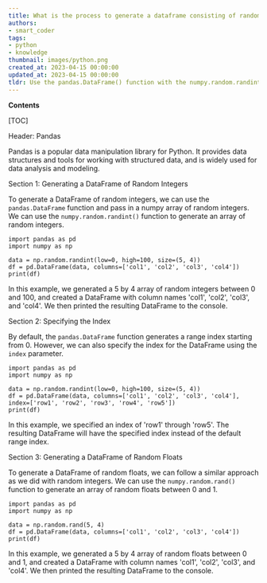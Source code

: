 ```yaml
---
title: What is the process to generate a dataframe consisting of random integers using pandas?
authors:
- smart_coder
tags:
- python
- knowledge
thumbnail: images/python.png
created_at: 2023-04-15 00:00:00
updated_at: 2023-04-15 00:00:00
tldr: Use the pandas.DataFrame() function with the numpy.random.randint() function to create random integers and specify the shape of the DataFrame.
---
```


**Contents**

[TOC]

Header: Pandas

Pandas is a popular data manipulation library for Python. It provides data structures and tools for working with structured data, and is widely used for data analysis and modeling.

Section 1: Generating a DataFrame of Random Integers

To generate a DataFrame of random integers, we can use the `pandas.DataFrame` function and pass in a numpy array of random integers. We can use the `numpy.random.randint()` function to generate an array of random integers.

```
import pandas as pd
import numpy as np

data = np.random.randint(low=0, high=100, size=(5, 4))
df = pd.DataFrame(data, columns=['col1', 'col2', 'col3', 'col4'])
print(df)
```

In this example, we generated a 5 by 4 array of random integers between 0 and 100, and created a DataFrame with column names 'col1', 'col2', 'col3', and 'col4'. We then printed the resulting DataFrame to the console.

Section 2: Specifying the Index

By default, the `pandas.DataFrame` function generates a range index starting from 0. However, we can also specify the index for the DataFrame using the `index` parameter.

```
import pandas as pd
import numpy as np

data = np.random.randint(low=0, high=100, size=(5, 4))
df = pd.DataFrame(data, columns=['col1', 'col2', 'col3', 'col4'], index=['row1', 'row2', 'row3', 'row4', 'row5'])
print(df)
```

In this example, we specified an index of 'row1' through 'row5'. The resulting DataFrame will have the specified index instead of the default range index.

Section 3: Generating a DataFrame of Random Floats

To generate a DataFrame of random floats, we can follow a similar approach as we did with random integers. We can use the `numpy.random.rand()` function to generate an array of random floats between 0 and 1.

```
import pandas as pd
import numpy as np

data = np.random.rand(5, 4)
df = pd.DataFrame(data, columns=['col1', 'col2', 'col3', 'col4'])
print(df)
```

In this example, we generated a 5 by 4 array of random floats between 0 and 1, and created a DataFrame with column names 'col1', 'col2', 'col3', and 'col4'. We then printed the resulting DataFrame to the console.
